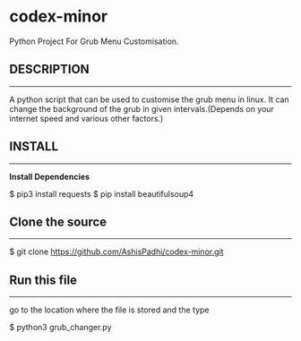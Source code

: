 # codex-minor
Python Project For Grub Menu Customisation.

## DESCRIPTION
 _____________
A python script that can be used to customise the grub menu in linux. It can change the background of the grub in given intervals.(Depends on your internet speed and various other factors.)


## INSTALL
 _________
**Install Dependencies**

$ pip3 install requests
$ pip install beautifulsoup4

## Clone the source
____________________
$ git clone https://github.com/AshisPadhi/codex-minor.git

## Run this file 
________________
go to the location where the file is stored and the type

$ python3 grub_changer.py
